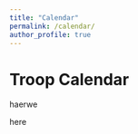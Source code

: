 ```yaml
---
title: "Calendar"
permalink: /calendar/
author_profile: true
---
```


# Troop Calendar

haerwe

here